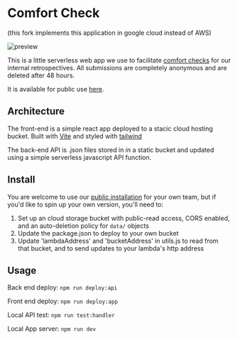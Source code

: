 
# Comfort Check

(this fork implements this application in google cloud instead of AWS)

![preview](preview.png)

This is a little serverless web app we use to facilitate [comfort checks](https://www.funretrospectives.com/safety-check/) for our internal retrospectives. All submissions are completely anonymous and are deleted after 48 hours.

It is available for public use [here](https://storage.googleapis.com/comfort-checks/index.html).

## Architecture

The front-end is a simple react app deployed to a stacic cloud hosting bucket. Built with [Vite](https://vitejs.dev/) and styled with [tailwind](https://tailwindcss.com/)

The back-end API is .json files stored in in a static bucket and updated using a simple serverless javascript API function.
## Install

You are welcome to use our [public installation](https://comfort-checks.s3.us-east-2.amazonaws.com/index.html) for your own team, but if you'd like to spin up your own version, you'll need to:

1. Set up an cloud storage bucket with public-read access, CORS enabled, and an auto-deletion policy for `data/` objects
2. Update the package.json to deploy to your own bucket
3. Update 'lambdaAddress' and 'bucketAddress' in utils.js to read from that bucket, and to send updates to your lambda's http address

## Usage

Back end deploy: `npm run deploy:api`

Front end deploy: `npm run deploy:app`

Local API test: `npm run test:handler`

Local App server: `npm run dev`
